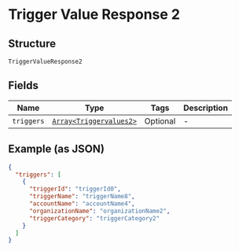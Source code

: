 
# Trigger Value Response 2

## Structure

`TriggerValueResponse2`

## Fields

| Name | Type | Tags | Description |
|  --- | --- | --- | --- |
| `triggers` | [`Array<Triggervalues2>`](../../doc/models/triggervalues-2.md) | Optional | - |

## Example (as JSON)

```json
{
  "triggers": [
    {
      "triggerId": "triggerId0",
      "triggerName": "triggerName8",
      "accountName": "accountName4",
      "organizationName": "organizationName2",
      "triggerCategory": "triggerCategory2"
    }
  ]
}
```

